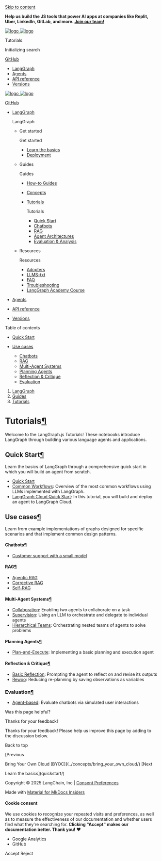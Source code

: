 [Skip to content](#tutorials)

**Help us build the JS tools that power AI apps at companies like Replit, Uber, LinkedIn, GitLab, and more. [Join our team!](https://jobs.ashbyhq.com/langchain/05efa205-8560-43fd-bfcc-3f7697561cfb?utm_source=https%3A%2F%2Flangchain-ai.github.io%2Flanggraphjs%2F&utm_campaign=langgraphjs_docs)**

[![logo](../static/wordmark_dark.svg)
![logo](../static/wordmark_light.svg)](..)

Tutorials

Initializing search

[GitHub](https://github.com/langchain-ai/langgraphjs "Go to repository")

* [LangGraph](..)
* [Agents](../agents/overview/)
* [API reference](../reference/)
* [Versions](../versions/)

[![logo](../static/wordmark_dark.svg)
![logo](../static/wordmark_light.svg)](..)

[GitHub](https://github.com/langchain-ai/langgraphjs "Go to repository")

* [LangGraph](..)

  LangGraph
  + Get started

    Get started
    - [Learn the basics](quickstart/)
    - [Deployment](deployment/)
  + Guides

    Guides
    - [How-to Guides](../how-tos/)
    - [Concepts](../concepts/)
    - [Tutorials](./)

      Tutorials
      * [Quick Start](../tutorials#quick-start)
      * [Chatbots](chatbots/customer_support_small_model/)
      * [RAG](../tutorials#rag)
      * [Agent Architectures](../tutorials#agent-architectures)
      * [Evaluation & Analysis](../tutorials#evaluation)
  + Resources

    Resources
    - [Adopters](../adopters/)
    - [LLMS-txt](../llms-txt-overview/)
    - [FAQ](../concepts/faq/)
    - [Troubleshooting](../troubleshooting/errors/)
    - [LangGraph Academy Course](https://academy.langchain.com/courses/intro-to-langgraph)
* [Agents](../agents/overview/)
* [API reference](../reference/)
* [Versions](../versions/)

Table of contents

* [Quick Start](#quick-start)
* [Use cases](#use-cases)

  + [Chatbots](#chatbots)
  + [RAG](#rag)
  + [Multi-Agent Systems](#multi-agent-systems)
  + [Planning Agents](#planning-agents)
  + [Reflection & Critique](#reflection-critique)
  + [Evaluation](#evaluation)

1. [LangGraph](..)
2. [Guides](../how-tos/)
3. [Tutorials](./)

# Tutorials[¶](#tutorials "Permanent link")

Welcome to the LangGraph.js Tutorials! These notebooks introduce LangGraph through building various language agents and applications.

## Quick Start[¶](#quick-start "Permanent link")

Learn the basics of LangGraph through a comprehensive quick start in which you will build an agent from scratch.

* [Quick Start](quickstart/)
* [Common Workflows](workflows/): Overview of the most common workflows using LLMs implemented with LangGraph.
* [LangGraph Cloud Quick Start](/langgraphjs/cloud/quick_start/): In this tutorial, you will build and deploy an agent to LangGraph Cloud.

## Use cases[¶](#use-cases "Permanent link")

Learn from example implementations of graphs designed for specific scenarios and that implement common design patterns.

#### Chatbots[¶](#chatbots "Permanent link")

* [Customer support with a small model](chatbots/customer_support_small_model/)

#### RAG[¶](#rag "Permanent link")

* [Agentic RAG](rag/langgraph_agentic_rag/)
* [Corrective RAG](rag/langgraph_crag/)
* [Self-RAG](rag/langgraph_self_rag/)

#### Multi-Agent Systems[¶](#multi-agent-systems "Permanent link")

* [Collaboration](multi_agent/multi_agent_collaboration/): Enabling two agents to collaborate on a task
* [Supervision](multi_agent/agent_supervisor/): Using an LLM to orchestrate and delegate to individual agents
* [Hierarchical Teams](multi_agent/hierarchical_agent_teams/): Orchestrating nested teams of agents to solve problems

#### Planning Agents[¶](#planning-agents "Permanent link")

* [Plan-and-Execute](plan-and-execute/plan-and-execute/): Implementing a basic planning and execution agent

#### Reflection & Critique[¶](#reflection-critique "Permanent link")

* [Basic Reflection](reflection/reflection/): Prompting the agent to reflect on and revise its outputs
* [Rewoo](rewoo/rewoo/): Reducing re-planning by saving observations as variables

### Evaluation[¶](#evaluation "Permanent link")

* [Agent-based](chatbot-simulation-evaluation/agent-simulation-evaluation/): Evaluate chatbots via simulated user interactions

Was this page helpful?

Thanks for your feedback!

Thanks for your feedback! Please help us improve this page by adding to the discussion below.

Back to top

[Previous

Bring Your Own Cloud (BYOC)](../concepts/bring_your_own_cloud/)
[Next

Learn the basics](quickstart/)

Copyright © 2025 LangChain, Inc | [Consent Preferences](#__consent)

Made with
[Material for MkDocs Insiders](https://squidfunk.github.io/mkdocs-material/)

#### Cookie consent

We use cookies to recognize your repeated visits and preferences, as well as to measure the effectiveness of our documentation and whether users find what they're searching for. **Clicking "Accept" makes our documentation better. Thank you!** ❤️

* Google Analytics
* GitHub

Accept
Reject